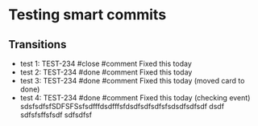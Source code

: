 # Testing smart commits

## Transitions
- test 1: TEST-234 #close #comment Fixed this today
- test 2: TEST-234 #done #comment Fixed this today
- test 3: TEST-234 #done #comment Fixed this today (moved card to done)
- test 4: TEST-234 #done #comment Fixed this today (checking event)
sdsfsdfsfSDFSFSsfsdfffdsdfffsfdsdfsdfsdfsfsdsdfsdfsdf
dsdf
sdfsfsffsfsdf
sdfsdfsf
